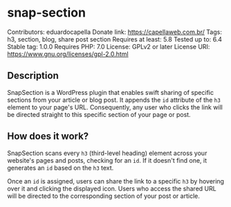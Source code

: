# snap-section
Contributors: eduardocapella
Donate link: https://capellaweb.com.br/
Tags: h3, section, blog, share post section
Requires at least: 5.8
Tested up to: 6.4
Stable tag: 1.0.0
Requires PHP: 7.0
License: GPLv2 or later
License URI: https://www.gnu.org/licenses/gpl-2.0.html

## Description
SnapSection is a WordPress plugin that enables swift sharing of specific sections from your article or blog post. It appends the `id` attribute of the `h3` element to your page's URL. Consequently, any user who clicks the link will be directed straight to this specific section of your page or post.

## How does it work?
SnapSection scans every `h3` (third-level heading) element across your website's pages and posts, checking for an `id`. If it doesn't find one, it generates an `id` based on the `h3` text.

Once an `id` is assigned, users can share the link to a specific `h3` by hovering over it and clicking the displayed icon. Users who access the shared URL will be directed to the corresponding section of your post or article.